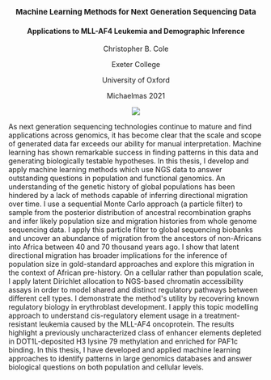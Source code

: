 ### <p align="center" style="font-size:15px"> Machine Learning Methods for Next Generation Sequencing Data </p> 
#### <p align="center"> Applications to MLL-AF4 Leukemia and Demographic Inference
 

 
<p align="center"> Christopher B. Cole
  
<p align="center"> Exeter College
<p align="center"> University of Oxford
<p align="center"> Michaelmas 2021 </p>

<p align="center">
<a href=#><img src="https://img.shields.io/badge/View%20on%20ORA-Official%20thesis%20record-darkblue"></a>
</p> 

As next generation sequencing technologies continue to mature and find applications across genomics, it has become clear that the scale and scope of generated data far exceeds our ability for manual interpretation. Machine learning has shown remarkable success in finding patterns in this data and generating biologically testable hypotheses. In this thesis, I develop and apply machine learning methods which use NGS data to answer outstanding questions in population and functional genomics.
An understanding of the genetic history of global populations has been hindered by a lack of methods capable of inferring directional migration over time. 
I use a sequential Monte Carlo approach (a particle filter) to sample from the posterior distribution of ancestral recombination graphs and infer likely population size and migration histories from whole genome sequencing data.
I apply this particle filter to global sequencing biobanks and uncover an abundance of migration from the ancestors of non-Africans into Africa between 40 and 70 thousand years ago. I show that latent directional migration has broader implications for the inference of population size in gold-standard approaches and explore this migration in the context of African pre-history.
On a cellular rather than population scale, I apply latent Dirichlet allocation to NGS-based chromatin accessibility assays in order to model shared and distinct regulatory pathways between different cell types. I demonstrate the method's utility by recovering known regulatory biology in erythroblast development. I apply this topic modelling approach to understand cis-regulatory element usage in a treatment-resistant leukemia caused by the MLL-AF4 oncoprotein. The results highlight a previously uncharacterized class of enhancer elements depleted in DOT1L-deposited H3 lysine 79 methylation and enriched for PAF1c binding. 
In this thesis, I have developed and applied machine learning approaches to identify patterns in large genomics databases and answer biological questions on both population and cellular levels. 

